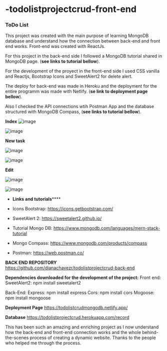 # -todolistprojectcrud-front-end
### ToDo List

This project was created with the main purpose of learning MongoDB database  and understand how the connection between back-end and front end works. Front-end was created with ReactJs.

For this project in the back-end side I followed a MongoDB tutorial shared in MongoDB page. (**see links to tutorial bellow**).

For the development of the proyect in the front-end side I used CSS vanilla  and Reactjs, Bootstrap Icons and SweetAlert2 for delete alert.

The deploy for back-end was made in Heroku and the deployment for the entire programm was made with Netlify. (**se link to deployment page bellow**).


Also I checked the API connections wtih Postman App and the database structured with MongoDB Compass, (**see links to tutorial bellow**).


**Index**
![image](https://user-images.githubusercontent.com/82002959/161848494-aafb3438-5589-4482-8736-92907605dfcd.png)

![image](https://user-images.githubusercontent.com/82002959/161848677-22df67a2-8eea-45cc-a025-204f75ed34fb.png)


**New task**

![image](https://user-images.githubusercontent.com/82002959/161848631-b529c971-6155-443c-8986-f19f679bea7b.png)

![image](https://user-images.githubusercontent.com/82002959/161848692-54886fba-266b-42df-a8f2-603ad60146d7.png)


**Edit**

![image](https://user-images.githubusercontent.com/82002959/161848572-08015b95-3d87-4d5b-9de6-d530e3bb7b8a.png)

![image](https://user-images.githubusercontent.com/82002959/161848705-ccb56b38-b5b3-4442-b485-4bd57f35332b.png)




- **Links and tutorials******
- Icons Bootstrap: https://icons.getbootstrap.com/
- SweetAlert 2: https://sweetalert2.github.io/

- Tutorial Mongo DB: https://www.mongodb.com/languages/mern-stack-tutorial
- Mongo Compass: https://www.mongodb.com/products/compass
- Postman: https://web.postman.co/

**BACK END REPOSITORY**
https://github.com/dianachavezr/todolistprojectcrud-back-end

**Dependencies downloaded for the development of the project:**
Front end: 
SweetAlert2: npm install sweetalert2

Back-End: 
Express: npm install express
Cors: npm install cors
Mogoose: npm install mongoose


**Deployment Page**
https://todolistcrudmongodb.netlify.app/

**Database**
https://todolistprojectcrud.herokuapp.com/record

This has been such an amazing and enriching project as I now understand how the back-end and front-end connection works and the whole behind-the-scenes process of creating a dynamic website. Thanks to the people who helped me through the process.
